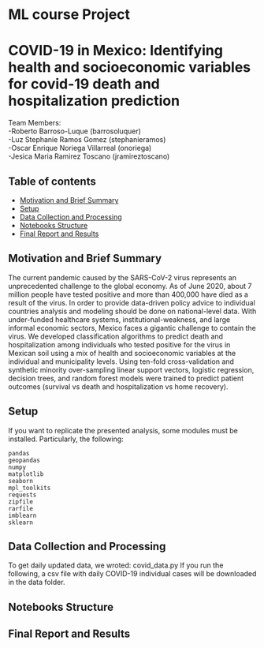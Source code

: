 # ML course Project
# COVID-19 in Mexico: Identifying health and socioeconomic variables for covid-19 death and hospitalization prediction

Team Members:  
-Roberto Barroso-Luque (barrosoluquer)  
-Luz Stephanie Ramos Gomez (stephanieramos)  
-Oscar Enrique Noriega Villarreal (onoriega)  
-Jesica Maria Ramirez Toscano (jramireztoscano)  

## Table of contents
* [Motivation and Brief Summary](#general-info)
* [Setup](#setup)
* [Data Collection and Processing](#data-collection)
* [Notebooks Structure](#notebooks-structure)
* [Final Report and Results](#results)


## Motivation and Brief Summary
The current pandemic caused by the SARS-CoV-2 virus represents an unprecedented challenge to the global economy. As of June 2020, about 7 million people have tested positive and more than 400,000 have died as a result of the virus.  In order to provide data-driven policy advice to individual countries analysis and modeling should be done on national-level data.  With under-funded healthcare systems, institutional-weakness, and large informal economic sectors, Mexico faces a gigantic challenge to contain the virus. We developed classification algorithms to predict death and hospitalization among individuals who tested positive for the virus in Mexican soil using a mix of health and socioeconomic variables at the individual and municipality levels. Using ten-fold cross-validation and synthetic minority over-sampling linear support vectors, logistic regression, decision trees, and random forest models were trained to predict patient outcomes (survival vs death and hospitalization vs home recovery).

## Setup
If you want to replicate the presented analysis, some modules must be installed. Particularly, the following:
```
pandas
geopandas
numpy
matplotlib
seaborn
mpl_toolkits
requests
zipfile
rarfile
imblearn
sklearn
```

## Data Collection and Processing
To get daily updated data, we wroted: covid_data.py
If you run the following, a csv file with daily COVID-19 individual cases will be downloaded in the data folder.


## Notebooks Structure

## Final Report and Results